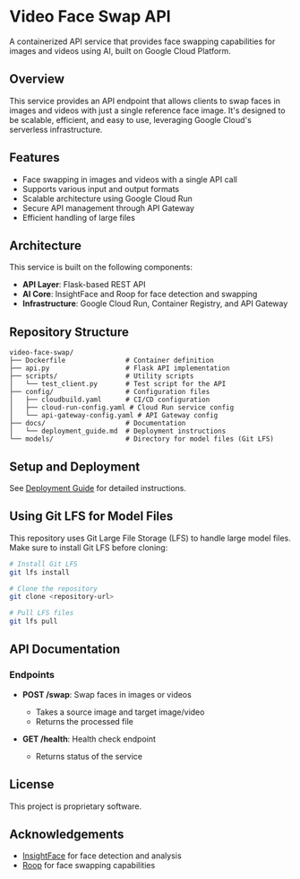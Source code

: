 # Video Face Swap API

A containerized API service that provides face swapping capabilities for images and videos using AI, built on Google Cloud Platform.

## Overview

This service provides an API endpoint that allows clients to swap faces in images and videos with just a single reference face image. It's designed to be scalable, efficient, and easy to use, leveraging Google Cloud's serverless infrastructure.

## Features

- Face swapping in images and videos with a single API call
- Supports various input and output formats
- Scalable architecture using Google Cloud Run
- Secure API management through API Gateway
- Efficient handling of large files

## Architecture

This service is built on the following components:

- **API Layer**: Flask-based REST API
- **AI Core**: InsightFace and Roop for face detection and swapping
- **Infrastructure**: Google Cloud Run, Container Registry, and API Gateway

## Repository Structure

```
video-face-swap/
├── Dockerfile               # Container definition
├── api.py                   # Flask API implementation
├── scripts/                 # Utility scripts
│   └── test_client.py       # Test script for the API
├── config/                  # Configuration files
│   ├── cloudbuild.yaml      # CI/CD configuration
│   ├── cloud-run-config.yaml # Cloud Run service config
│   └── api-gateway-config.yaml # API Gateway config
├── docs/                    # Documentation
│   └── deployment_guide.md  # Deployment instructions
└── models/                  # Directory for model files (Git LFS)
```

## Setup and Deployment

See [Deployment Guide](docs/deployment_guide.md) for detailed instructions.

## Using Git LFS for Model Files

This repository uses Git Large File Storage (LFS) to handle large model files. Make sure to install Git LFS before cloning:

```bash
# Install Git LFS
git lfs install

# Clone the repository
git clone <repository-url>

# Pull LFS files
git lfs pull
```

## API Documentation

### Endpoints

- **POST /swap**: Swap faces in images or videos
  - Takes a source image and target image/video
  - Returns the processed file

- **GET /health**: Health check endpoint
  - Returns status of the service

## License

This project is proprietary software.

## Acknowledgements

- [InsightFace](https://github.com/deepinsight/insightface) for face detection and analysis
- [Roop](https://github.com/s0md3v/roop) for face swapping capabilities
